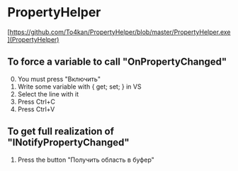 # PropertyHelper
[https://github.com/To4kan/PropertyHelper/blob/master/PropertyHelper.exe](PropertyHelper)
## To force a variable to call "OnPropertyChanged"
0. You must press "Включить"
1. Write some variable with { get; set; } in VS
2. Select the line with it
3. Press Ctrl+C
4. Press Ctrl+V
## To get full realization of "INotifyPropertyChanged"
1. Press the button "Получить область в буфер"

